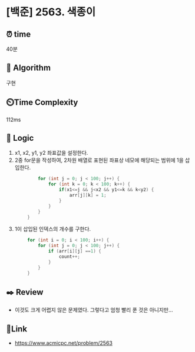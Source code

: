 # [백준] 2563. 색종이
 
## ⏰  **time**
40분

## :pushpin: **Algorithm**
구현 

## ⏲️**Time Complexity**
112ms

## :round_pushpin: **Logic**
1. x1, x2, y1, y2 좌표값을 설정한다.
2. 2중 for문을 작성하여, 2차원 배열로 표현된 좌표상 네모에 해당되는 범위에 1을 삽입한다.
```java
            for (int j = 0; j < 100; j++) {
                for (int k = 0; k < 100; k++) {
                    if(x1<=j && j<x2 && y1<=k && k<y2) {
                        arr[j][k] = 1;
                    }
                } 
            }
        }    
```

3. 1이 삽입된 인덱스의 개수를 구한다.
```java
        for (int i = 0; i < 100; i++) {
            for (int j = 0; j < 100; j++) {
                if (arr[i][j] ==1) {
                    count++;
                }
            }
        }
```


## :black_nib: **Review**
- 이것도 크게 어렵지 않은 문제였다. 그렇다고 엄청 빨리 푼 것은 아니지만...

## 📡**Link**
- https://www.acmicpc.net/problem/2563
